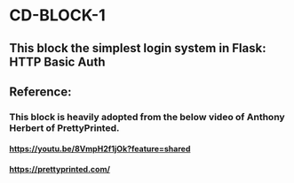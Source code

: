 # CD-BLOCK-1
## This block the simplest login system in Flask: HTTP Basic Auth

## Reference: 
### This block is heavily adopted from the below video of Anthony Herbert of PrettyPrinted.  
#### https://youtu.be/8VmpH2f1jOk?feature=shared
#### https://prettyprinted.com/